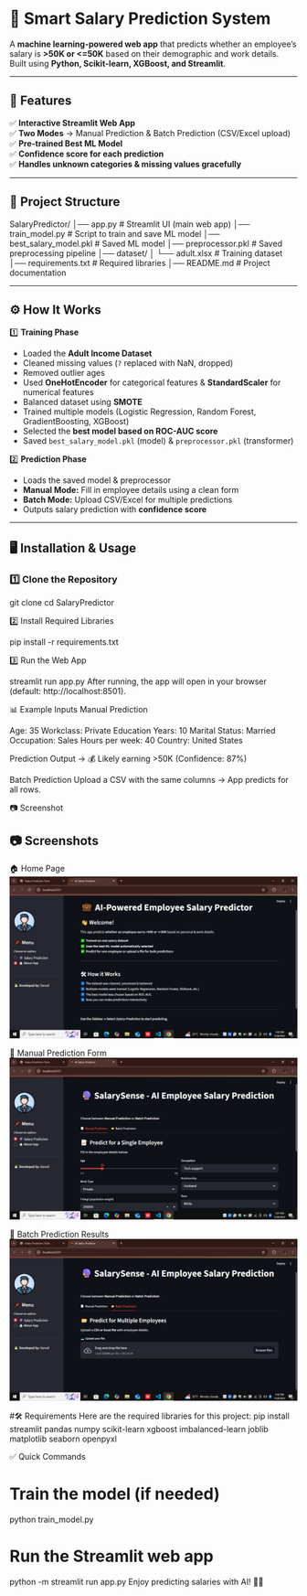 # 💼 Smart Salary Prediction System

A **machine learning-powered web app** that predicts whether an employee’s salary is **>50K or <=50K** based on their demographic and work details.  
Built using **Python, Scikit-learn, XGBoost, and Streamlit**.

---

## 🚀 Features

✅ **Interactive Streamlit Web App**  
✅ **Two Modes** → Manual Prediction & Batch Prediction (CSV/Excel upload)  
✅ **Pre-trained Best ML Model**  
✅ **Confidence score for each prediction**  
✅ **Handles unknown categories & missing values gracefully**  

---

## 📂 Project Structure

SalaryPredictor/
│── app.py # Streamlit UI (main web app)
│── train_model.py # Script to train and save ML model
│── best_salary_model.pkl # Saved ML model
│── preprocessor.pkl # Saved preprocessing pipeline
│── dataset/
│ └── adult.xlsx # Training dataset
│── requirements.txt # Required libraries
│── README.md # Project documentation


---

## ⚙️ How It Works

1️⃣ **Training Phase**  
- Loaded the **Adult Income Dataset**  
- Cleaned missing values (`?` replaced with NaN, dropped)  
- Removed outlier ages  
- Used **OneHotEncoder** for categorical features & **StandardScaler** for numerical features  
- Balanced dataset using **SMOTE**  
- Trained multiple models (Logistic Regression, Random Forest, GradientBoosting, XGBoost)  
- Selected the **best model based on ROC-AUC score**  
- Saved `best_salary_model.pkl` (model) & `preprocessor.pkl` (transformer)

2️⃣ **Prediction Phase**  
- Loads the saved model & preprocessor  
- **Manual Mode:** Fill in employee details using a clean form  
- **Batch Mode:** Upload CSV/Excel for multiple predictions  
- Outputs salary prediction with **confidence score**  

---

## 🖥️ Installation & Usage

### 1️⃣ Clone the Repository
git clone <your-repo-link>
cd SalaryPredictor

2️⃣ Install Required Libraries

pip install -r requirements.txt

3️⃣ Run the Web App

streamlit run app.py
After running, the app will open in your browser (default: http://localhost:8501).

📊 Example Inputs
Manual Prediction

Age: 35
Workclass: Private
Education Years: 10
Marital Status: Married
Occupation: Sales
Hours per week: 40
Country: United States

Prediction Output →
💰 Likely earning >50K (Confidence: 87%)

Batch Prediction
Upload a CSV with the same columns → App predicts for all rows.

📷 Screenshot

## 📷 Screenshots

🏠 Home Page  
![Home Page](https://github.com/Sonali-Mehta-hub/Salary_Predictor/blob/main/assets/Screenshot%20(614).png)

🔮 Manual Prediction Form  
![Manual Prediction](https://github.com/Sonali-Mehta-hub/Salary_Predictor/blob/main/assets/Screenshot%20(612).png)

📂 Batch Prediction Results  
![Batch Prediction](https://github.com/Sonali-Mehta-hub/Salary_Predictor/blob/main/assets/Screenshot%20(615).png)



#🛠 Requirements
Here are the required libraries for this project:
pip install streamlit pandas numpy scikit-learn xgboost imbalanced-learn joblib matplotlib seaborn openpyxl

✅ Quick Commands

# Train the model (if needed)
python train_model.py

# Run the Streamlit web app
 python -m streamlit run app.py
Enjoy predicting salaries with AI! 💼🤖





